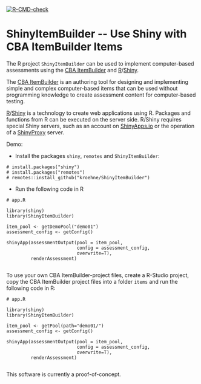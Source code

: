 [![R-CMD-check](https://github.com/kroehne/ShinyItemBuilder/actions/workflows/R-CMD-check.yaml/badge.svg)](https://github.com/kroehne/ShinyItemBuilder/actions/workflows/R-CMD-check.yaml)

# ShinyItemBuilder -- Use Shiny with CBA ItemBuilder Items

The R project `ShinyItemBuilder` can be used to implement computer-based assessments using the [CBA ItemBuilder](https://cba.itembuilder.de) and [R](https://www.r-project.org/)/[Shiny](https://shiny.posit.co/).  

The [CBA ItemBuilder](https://cba.itembuilder.de) is an authoring tool for designing and implementing simple and complex computer-based items that can be used without programming knowledge to create assessment content for computer-based testing. 

[R](https://www.r-project.org/)/[Shiny](https://shiny.posit.co/) is a technology to create web applications using R. Packages and functions from R can be executed on the server side. R/Shiny requires special Shiny servers, such as an account on [ShinyApps.io](https://shinyapps.io/) or the operation of a [ShinyProxy](https://www.shinyproxy.io/) server. 

Demo: 

* Install the packages `shiny`, `remotes` and `ShinyItemBuilder`:
````
# install.packages("shiny")
# install.packages("remotes")
# remotes::install_github("kroehne/ShinyItemBuilder")
````

* Run the following code in R
````
# app.R

library(shiny) 
library(ShinyItemBuilder)

item_pool <- getDemoPool("demo01")
assessment_config <- getConfig() 

shinyApp(assessmentOutput(pool = item_pool,
                          config = assessment_config,
                          overwrite=T), 
         renderAssessment)
 
````

To use your own CBA ItemBuilder-project files, create a R-Studio project, copy the CBA ItemBuilder project files into a folder `items` and run the following code in R: 

````
# app.R

library(shiny) 
library(ShinyItemBuilder)

item_pool <- getPool(path="demo01/")
assessment_config <- getConfig() 

shinyApp(assessmentOutput(pool = item_pool,
                          config = assessment_config,
                          overwrite=T), 
         renderAssessment)
 
````

This software is currently a proof-of-concept. 
